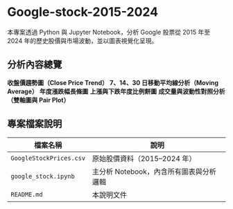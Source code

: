 #  Google-stock-2015-2024
本專案透過 Python 與 Jupyter Notebook，分析 Google 股票從 2015 年至 2024 年的歷史股價與市場波動，並以圖表視覺化呈現。

##  分析內容總覽

**收盤價趨勢圖（Close Price Trend）**
**7、14、30 日移動平均線分析（Moving Average）**
**年度漲跌幅長條圖**
**上漲與下跌年度比例餅圖**
**成交量與波動性對照分析（雙軸圖與 Pair Plot）**


## 專案檔案說明

| 檔案名稱              | 說明                             |
|-----------------------|----------------------------------|
| `GoogleStockPrices.csv` | 原始股價資料（2015–2024 年）         |
| `google_stock.ipynb`    | 主分析 Notebook，內含所有圖表與分析邏輯 |
| `README.md`             | 本說明文件                         |


